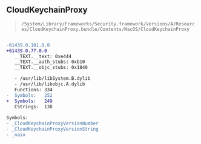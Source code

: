 ## CloudKeychainProxy

> `/System/Library/Frameworks/Security.framework/Versions/A/Resources/CloudKeychainProxy.bundle/Contents/MacOS/CloudKeychainProxy`

```diff

-61439.0.101.0.0
+61439.0.77.0.0
   __TEXT.__text: 0xe444
   __TEXT.__auth_stubs: 0xb10
   __TEXT.__objc_stubs: 0x1840

   - /usr/lib/libSystem.B.dylib
   - /usr/lib/libobjc.A.dylib
   Functions: 334
-  Symbols:   252
+  Symbols:   249
   CStrings:  138
 
Symbols:
- _CloudKeychainProxyVersionNumber
- _CloudKeychainProxyVersionString
- _main

```
